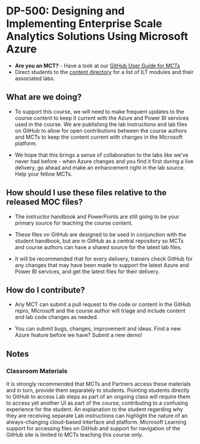 # DP-500: Designing and Implementing Enterprise Scale Analytics Solutions Using Microsoft Azure


- **Are you an MCT?** - Have a look at our [GitHub User Guide for MCTs](https://microsoftlearning.github.io/MCT-User-Guide/)
- Direct students to the [content directory](https://microsoftlearning.github.io/DP-500-Azure-Data-Analyst/) for a list of ILT modules and their associated labs.

## What are we doing?

- To support this course, we will need to make frequent updates to the course content to keep it current with the Azure and Power BI services used in the course.  We are publishing the lab instructions and lab files on GitHub to allow for open contributions between the course authors and MCTs to keep the content current with changes in the Microsoft platform.

- We hope that this brings a sense of collaboration to the labs like we've never had before - when Azure changes and you find it first during a live delivery, go ahead and make an enhancement right in the lab source.  Help your fellow MCTs.

## How should I use these files relative to the released MOC files?

- The instructor handbook and PowerPoints are still going to be your primary source for teaching the course content.

- These files on GitHub are designed to be used in conjunction with the student handbook, but are in GitHub as a central repository so MCTs and course authors can have a shared source for the latest lab files.

- It will be recommended that for every delivery, trainers check GitHub for any changes that may have been made to support the latest Azure and Power BI services, and get the latest files for their delivery.

## How do I contribute?

- Any MCT can submit a pull request to the code or content in the GitHub repro, Microsoft and the course author will triage and include content and lab code changes as needed.

- You can submit bugs, changes, improvement and ideas.  Find a new Azure feature before we have?  Submit a new demo!

## Notes

### Classroom Materials

It is strongly recommended that MCTs and Partners access these materials and in turn, provide them separately to students.  Pointing students directly to GitHub to access Lab steps as part of an ongoing class will require them to access yet another UI as part of the course, contributing to a confusing experience for the student. An explanation to the student regarding why they are receiving separate Lab instructions can highlight the nature of an always-changing cloud-based interface and platform. Microsoft Learning support for accessing files on GitHub and support for navigation of the GitHub site is limited to MCTs teaching this course only.
